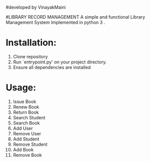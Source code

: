 #developed by VinayakMaini

#LIBRARY RECORD MANAGEMENT
A simple and functional Library Management System Implemented in python 3 .

# Installation:


1. Clone repository 
2. Run `entrypoint.py' on your project directory.
3. Ensure all dependencies are installed

# Usage:
1. Issue Book
2. Renew Book
3. Return Book
4. Search Student
5. Search Book
6. Add User
7. Remove User
8. Add Student
9. Remove Student
10. Add Book
11. Remove Book



